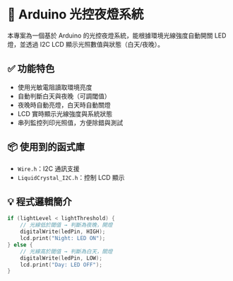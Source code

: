 # 🌙 Arduino 光控夜燈系統

本專案為一個基於 Arduino 的光控夜燈系統，能根據環境光線強度自動開關 LED 燈，並透過 I2C LCD 顯示光照數值與狀態（白天/夜晚）。

## ✅ 功能特色

- 使用光敏電阻讀取環境亮度  
- 自動判斷白天與夜晚（可調閾值）  
- 夜晚時自動亮燈，白天時自動關燈  
- LCD 實時顯示光線強度與系統狀態  
- 串列監控列印光照值，方便除錯與測試  

## 📦 使用到的函式庫

- `Wire.h`：I2C 通訊支援  
- `LiquidCrystal_I2C.h`：控制 LCD 顯示  

## 💡 程式邏輯簡介

```cpp
if (lightLevel < lightThreshold) {
    // 光線低於閾值 → 判斷為夜晚，開燈
    digitalWrite(ledPin, HIGH);
    lcd.print("Night: LED ON");
} else {
    // 光線高於閾值 → 判斷為白天，關燈
    digitalWrite(ledPin, LOW);
    lcd.print("Day: LED OFF");
}
```
